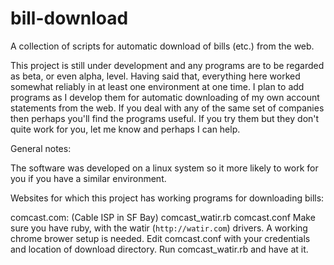 bill-download
=============

A collection of scripts for automatic download of bills (etc.) from the web.

This project is still under development and any programs are to be regarded as beta, or even alpha, level.  Having said that, everything here worked somewhat reliably in at least one environment at one time.   I plan to add programs as I develop them for automatic downloading of my own account statements from the web.   If you deal with any of the same set of companies then perhaps you'll find the programs useful.   If you try them but they don't quite work for you, let me know and perhaps I can help.

General notes:

  The software was developed on a linux system so it more likely to work for you if you have a similar environment.

Websites for which this project has working programs for downloading bills:

  comcast.com: (Cable ISP in SF Bay)
    comcast_watir.rb
    comcast.conf
    Make sure you have ruby, with the watir (`http://watir.com`) drivers.  A working chrome brower setup is needed.  Edit comcast.conf with your credentials and location of download directory.  Run comcast_watir.rb and have at it.
